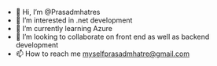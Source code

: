 - 👋 Hi, I’m @Prasadmhatres
- 👀 I’m interested in .net development
- 🌱 I’m currently learning Azure
- 💞️ I’m looking to collaborate on front end as well as backend development
- 📫 How to reach me myselfprasadmhatre@gmail.com

<!---
Prasadmhatres/Prasadmhatres is a ✨ special ✨ repository because its `README.md` (this file) appears on your GitHub profile.
You can click the Preview link to take a look at your changes.
--->
